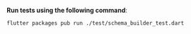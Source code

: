 **Run tests using the following command**:

```bash
flutter packages pub run ./test/schema_builder_test.dart
```